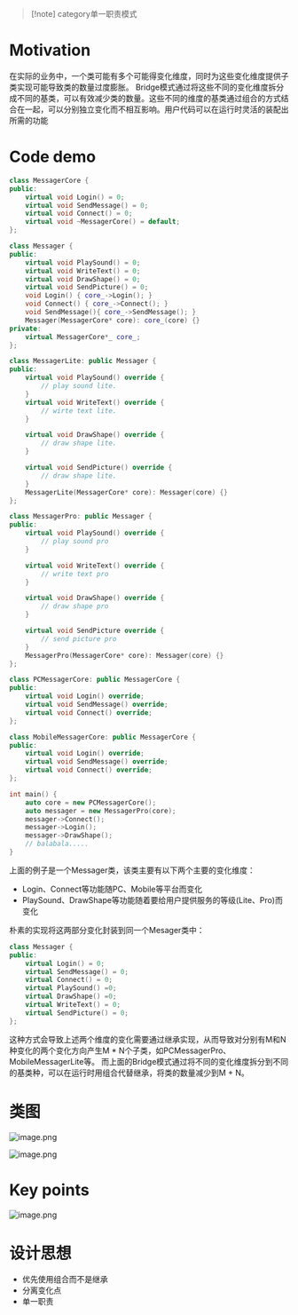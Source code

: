 >[!note] category单一职责模式

# Motivation
在实际的业务中，一个类可能有多个可能得变化维度，同时为这些变化维度提供子类实现可能导致类的数量过度膨胀。
Bridge模式通过将这些不同的变化维度拆分成不同的基类，可以有效减少类的数量。这些不同的维度的基类通过组合的方式结合在一起，可以分别独立变化而不相互影响。用户代码可以在运行时灵活的装配出所需的功能
# Code demo
```c++
class MessagerCore {
public:
	virtual void Login() = 0;
	virtual void SendMessage() = 0;
	virtual void Connect() = 0;
	virtual void ~MessagerCore() = default;
};

class Messager {
public:
	virtual void PlaySound() = 0;
	virtual void WriteText() = 0;
	virtual void DrawShape() = 0;
	virtual void SendPicture() = 0;
	void Login() { core_->Login(); }
	void Connect() { core_->Connect(); }
	void SendMessage(){ core_->SendMessage(); }
	Messager(MessagerCore* core): core_(core) {}
private:
	virtual MessagerCore*_ core_;
};

class MessagerLite: public Messager {
public:
	virtual void PlaySound() override {
		// play sound lite.
	}
	virtual void WriteText() override {
		// wirte text lite.
	}

	virtual void DrawShape() override {
		// draw shape lite.
	}

	virtual void SendPicture() override {
		// draw shape lite.
	}
	MessagerLite(MessagerCore* core): Messager(core) {}
};

class MessagerPro: public Messager {
public:
	virtual void PlaySound() override {
		// play sound pro
	}

	virtual void WriteText() override {
		// write text pro
	}

	virtual void DrawShape() override {
		// draw shape pro
	}

	virtual void SendPicture override {
		// send picture pro
	}
	MessagerPro(MessagerCore* core): Messager(core) {}
};

class PCMessagerCore: public MessagerCore {
public:
	virtual void Login() override;
	virtual void SendMessage() override;
	virtual void Connect() override;
};

class MobileMessagerCore: public MessagerCore {
public:
	virtual void Login() override;
	virtual void SendMessage() override;
	virtual void Connect() override;
};

int main() {
	auto core = new PCMessagerCore();
	auto messager = new MessagerPro(core);
	messager->Connect();
	messager->Login();
	messager->DrawShape();	
	// balabala.....
}
```
上面的例子是一个Messager类，该类主要有以下两个主要的变化维度：
* Login、Connect等功能随PC、Mobile等平台而变化
* PlaySound、DrawShape等功能随着要给用户提供服务的等级(Lite、Pro)而变化

朴素的实现将这两部分变化封装到同一个Mesager类中：
```c++
class Messager {
public:
	virtual Login() = 0;
	virtual SendMessage() = 0;
	virtual Connect() = 0;
	virtual PlaySound() =0;
	virtual DrawShape() =0;
	virtual WriteText() = 0;
	virtual SendPicture() = 0;
};
```
这种方式会导致上述两个维度的变化需要通过继承实现，从而导致对分别有M和N种变化的两个变化方向产生M * N个子类，如PCMessagerPro、MobileMessagerLite等。
而上面的Bridge模式通过将不同的变化维度拆分到不同的基类种，可以在运行时用组合代替继承，将类的数量减少到M + N。
# 类图
![image.png](https://raw.githubusercontent.com/lj970926/image-hosting/master/images/20250104170031.png)

![image.png](https://raw.githubusercontent.com/lj970926/image-hosting/master/images/20250104170048.png)
# Key points
![image.png](https://raw.githubusercontent.com/lj970926/image-hosting/master/images/20250104170329.png)
# 设计思想
* 优先使用组合而不是继承
* 分离变化点
* 单一职责
